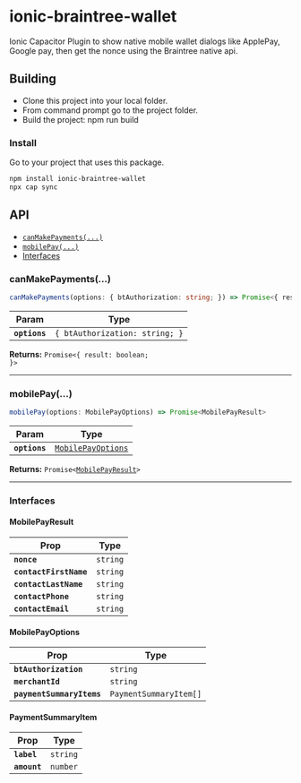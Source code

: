 # ionic-braintree-wallet

Ionic Capacitor Plugin to show native mobile wallet dialogs like ApplePay, Google pay, then get the nonce using the Braintree native api.

## Building

 * Clone this project into your local folder.
 * From command prompt go to the project folder.
 * Build the project: npm run build


### Install

Go to your project that uses this package.

```bash
npm install ionic-braintree-wallet
npx cap sync
```

## API

<docgen-index>

* [`canMakePayments(...)`](#canmakepayments)
* [`mobilePay(...)`](#mobilepay)
* [Interfaces](#interfaces)

</docgen-index>

<docgen-api>
<!--Update the source file JSDoc comments and rerun docgen to update the docs below-->

### canMakePayments(...)

```typescript
canMakePayments(options: { btAuthorization: string; }) => Promise<{ result: boolean; }>
```

| Param         | Type                                      |
| ------------- | ----------------------------------------- |
| **`options`** | <code>{ btAuthorization: string; }</code> |

**Returns:** <code>Promise&lt;{ result: boolean; }&gt;</code>

--------------------


### mobilePay(...)

```typescript
mobilePay(options: MobilePayOptions) => Promise<MobilePayResult>
```

| Param         | Type                                                          |
| ------------- | ------------------------------------------------------------- |
| **`options`** | <code><a href="#mobilepayoptions">MobilePayOptions</a></code> |

**Returns:** <code>Promise&lt;<a href="#mobilepayresult">MobilePayResult</a>&gt;</code>

--------------------


### Interfaces


#### MobilePayResult

| Prop                   | Type                |
| ---------------------- | ------------------- |
| **`nonce`**            | <code>string</code> |
| **`contactFirstName`** | <code>string</code> |
| **`contactLastName`**  | <code>string</code> |
| **`contactPhone`**     | <code>string</code> |
| **`contactEmail`**     | <code>string</code> |


#### MobilePayOptions

| Prop                      | Type                              |
| ------------------------- | --------------------------------- |
| **`btAuthorization`**     | <code>string</code>               |
| **`merchantId`**          | <code>string</code>               |
| **`paymentSummaryItems`** | <code>PaymentSummaryItem[]</code> |


#### PaymentSummaryItem

| Prop         | Type                |
| ------------ | ------------------- |
| **`label`**  | <code>string</code> |
| **`amount`** | <code>number</code> |

</docgen-api>

